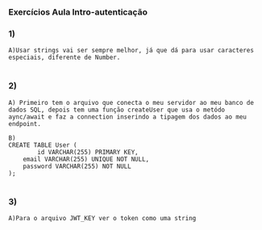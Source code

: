 ### Exercícios Aula Intro-autenticação

### 1)
```
A)Usar strings vai ser sempre melhor, já que dá para usar caracteres especiais, diferente de Number.
```
#

### 2)
```
A) Primeiro tem o arquivo que conecta o meu servidor ao meu banco de dados SQL, depois tem uma função createUser que usa o metódo aync/await e faz a connection inserindo a tipagem dos dados ao meu endpoint.

B)
CREATE TABLE User (
		id VARCHAR(255) PRIMARY KEY,
    email VARCHAR(255) UNIQUE NOT NULL,
    password VARCHAR(255) NOT NULL
);
```
#
### 3)
```
A)Para o arquivo JWT_KEY ver o token como uma string

```
